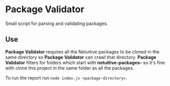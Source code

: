 # Package Validator
Small script for parsing and validating packages.

## Use
**Package Validator** requires all the Netuitive packages to be cloned in the same directory so **Package Validator** can crawl that directory. **Package Validator** filters for folders which start with **netuitive-packages-** so it's fine with clone this project in the same folder as all the packages.

To run the report run `node index.js <package-directory>`.
